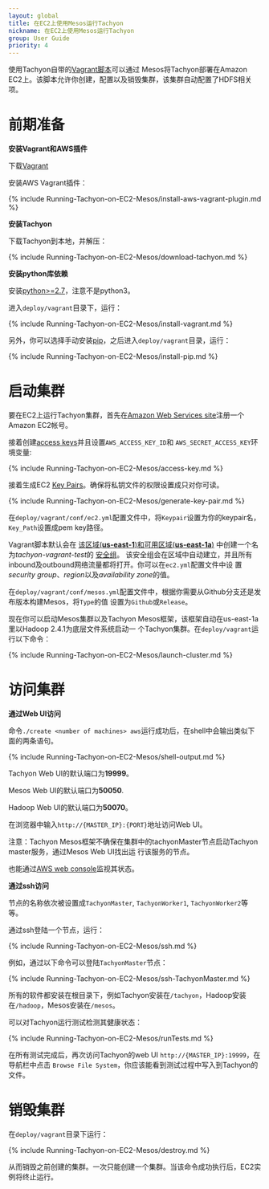 ```yaml
---
layout: global
title: 在EC2上使用Mesos运行Tachyon
nickname: 在EC2上使用Mesos运行Tachyon
group: User Guide
priority: 4
---
```


使用Tachyon自带的[Vagrant脚本](https://github.com/amplab/tachyon/tree/master/deploy/vagrant)可以通过
Mesos将Tachyon部署在Amazon EC2上。该脚本允许你创建，配置以及销毁集群，该集群自动配置了HDFS相关项。

# 前期准备

**安装Vagrant和AWS插件**

下载[Vagrant](https://www.vagrantup.com/downloads.html)

安装AWS Vagrant插件：

{% include Running-Tachyon-on-EC2-Mesos/install-aws-vagrant-plugin.md %}

**安装Tachyon**

下载Tachyon到本地，并解压：

{% include Running-Tachyon-on-EC2-Mesos/download-tachyon.md %}

**安装python库依赖**

安装[python>=2.7](https://www.python.org/)，注意不是python3。

进入`deploy/vagrant`目录下，运行：

{% include Running-Tachyon-on-EC2-Mesos/install-vagrant.md %}

另外，你可以选择手动安装[pip](https://pip.pypa.io/en/latest/installing/)，之后进入`deploy/vagrant`目录，运行：

{% include Running-Tachyon-on-EC2-Mesos/install-pip.md %}

# 启动集群

要在EC2上运行Tachyon集群，首先在[Amazon Web Services site](http://aws.amazon.com/)注册一个Amazon EC2帐号。

接着创建[access keys](https://aws.amazon.com/developers/access-keys/)并且设置`AWS_ACCESS_KEY_ID`和
`AWS_SECRET_ACCESS_KEY`环境变量:

{% include Running-Tachyon-on-EC2-Mesos/access-key.md %}

接着生成EC2
[Key Pairs](http://docs.aws.amazon.com/AWSEC2/latest/UserGuide/ec2-key-pairs.html)。确保将私钥文件的权限设置成只对你可读。

{% include Running-Tachyon-on-EC2-Mesos/generate-key-pair.md %}

在`deploy/vagrant/conf/ec2.yml`配置文件中，将`Keypair`设置为你的keypair名，`Key_Path`设置成pem key路径。

Vagrant脚本默认会在
[该区域(**us-east-1**)和可用区域(**us-east-1a**)](http://docs.aws.amazon.com/AWSEC2/latest/UserGuide/using-regions-availability-zones.html)
中创建一个名为*tachyon-vagrant-test*的
[安全组](http://docs.aws.amazon.com/AWSEC2/latest/UserGuide/using-network-security.html)。
该安全组会在区域中自动建立，并且所有inbound及outbound网络流量都将打开。你可以在`ec2.yml`配置文件中设
置*security group*、*region*以及*availability zone*的值。

在`deploy/vagrant/conf/mesos.yml`配置文件中，根据你需要从Github分支还是发布版本构建Mesos，将`Type`的值
设置为`Github`或`Release`。

现在你可以启动Mesos集群以及Tachyon Mesos框架，该框架自动在us-east-1a里以Hadoop 2.4.1为底层文件系统启动一
个Tachyon集群。在`deploy/vagrant`运行以下命令：

{% include Running-Tachyon-on-EC2-Mesos/launch-cluster.md %}

# 访问集群

**通过Web UI访问**

命令`./create <number of machines> aws`运行成功后，在shell中会输出类似下面的两条语句。

{% include Running-Tachyon-on-EC2-Mesos/shell-output.md %}

Tachyon Web UI的默认端口为**19999**。

Mesos Web UI的默认端口为**50050**.

Hadoop Web UI的默认端口为**50070**。

在浏览器中输入`http://{MASTER_IP}:{PORT}`地址访问Web UI。

注意：Tachyon Mesos框架不确保在集群中的tachyonMaster节点启动Tachyon master服务，通过Mesos Web UI找出运
行该服务的节点。

也能通过[AWS web console](https://console.aws.amazon.com/console/home?region=us-east-1)监视其状态。

**通过ssh访问**

节点的名称依次被设置成`TachyonMaster`, `TachyonWorker1`, `TachyonWorker2`等等。

通过ssh登陆一个节点，运行：

{% include Running-Tachyon-on-EC2-Mesos/ssh.md %}

例如，通过以下命令可以登陆`TachyonMaster`节点：

{% include Running-Tachyon-on-EC2-Mesos/ssh-TachyonMaster.md %}

所有的软件都安装在根目录下，例如Tachyon安装在`/tachyon`，Hadoop安装在`/hadoop`，Mesos安装在`/mesos`。

可以对Tachyon运行测试检测其健康状态：

{% include Running-Tachyon-on-EC2-Mesos/runTests.md %}

在所有测试完成后，再次访问Tachyon的web UI `http://{MASTER_IP}:19999`，在导航栏中点击
`Browse File System`，你应该能看到测试过程中写入到Tachyon的文件。

# 销毁集群

在`deploy/vagrant`目录下运行：

{% include Running-Tachyon-on-EC2-Mesos/destroy.md %}

从而销毁之前创建的集群。一次只能创建一个集群。当该命令成功执行后，EC2实例将终止运行。
